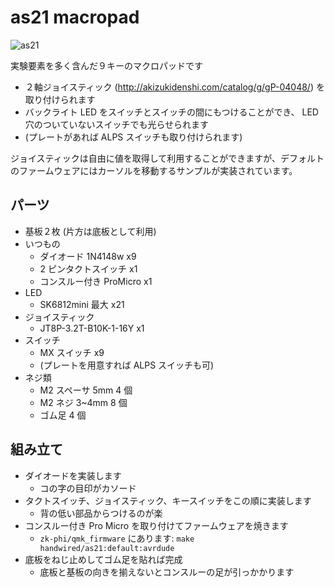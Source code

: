 # as21 macropad

![as21](images/as21.jpg)

実験要素を多く含んだ９キーのマクロパッドです

- ２軸ジョイスティック (http://akizukidenshi.com/catalog/g/gP-04048/) を取り付けられます
- バックライト LED をスイッチとスイッチの間にもつけることができ、 LED 穴のついていないスイッチでも光らせられます
- (プレートがあれば ALPS スイッチも取り付けられます)

ジョイスティックは自由に値を取得して利用することができますが、デフォルトのファームウェアにはカーソルを移動するサンプルが実装されています。

## パーツ

- 基板２枚 (片方は底板として利用)
- いつもの
  - ダイオード 1N4148w x9
  - 2 ピンタクトスイッチ x1
  - コンスルー付き ProMicro x1
- LED
  - SK6812mini 最大 x21
- ジョイスティック
  - JT8P-3.2T-B10K-1-16Y x1
- スイッチ
  - MX スイッチ x9
  - (プレートを用意すれば ALPS スイッチも可)
- ネジ類
  - M2 スペーサ 5mm 4 個
  - M2 ネジ 3~4mm 8 個
  - ゴム足 4 個

## 組み立て

- ダイオードを実装します
  - コの字の目印がカソード
- タクトスイッチ、ジョイスティック、キースイッチをこの順に実装します
  - 背の低い部品からつけるのが楽
- コンスルー付き Pro Micro を取り付けてファームウェアを焼きます
  - `zk-phi/qmk_firmware` にあります: `make handwired/as21:default:avrdude`
- 底板をねじ止めしてゴム足を貼れば完成
  - 底板と基板の向きを揃えないとコンスルーの足が引っかかります
